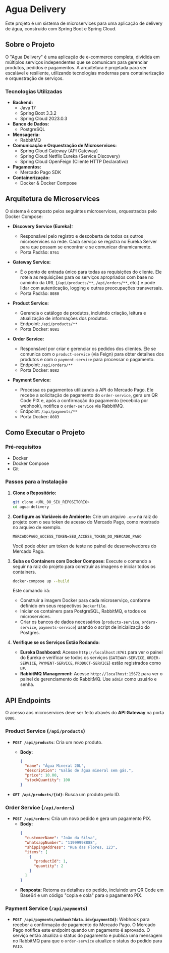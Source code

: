 # Agua Delivery

Este projeto é um sistema de microservices para uma aplicação de delivery de água, construído com Spring Boot e Spring Cloud.

## Sobre o Projeto

O "Agua Delivery" é uma aplicação de e-commerce completa, dividida em múltiplos serviços independentes que se comunicam para gerenciar produtos, pedidos e pagamentos. A arquitetura é projetada para ser escalável e resiliente, utilizando tecnologias modernas para containerização e orquestração de serviços.

### Tecnologias Utilizadas

* **Backend:**
    * Java 17
    * Spring Boot 3.3.2
    * Spring Cloud 2023.0.3
* **Banco de Dados:**
    * PostgreSQL
* **Mensageria:**
    * RabbitMQ
* **Comunicação e Orquestração de Microservices:**
    * Spring Cloud Gateway (API Gateway)
    * Spring Cloud Netflix Eureka (Service Discovery)
    * Spring Cloud OpenFeign (Cliente HTTP Declarativo)
* **Pagamentos:**
    * Mercado Pago SDK
* **Containerização:**
    * Docker & Docker Compose

## Arquitetura de Microservices

O sistema é composto pelos seguintes microservices, orquestrados pelo Docker Compose:

* **Discovery Service (Eureka):**
    * Responsável pelo registro e descoberta de todos os outros microservices na rede. Cada serviço se registra no Eureka Server para que possam se encontrar e se comunicar dinamicamente.
    * Porta Padrão: `8761`

* **Gateway Service:**
    * É o ponto de entrada único para todas as requisições do cliente. Ele roteia as requisições para os serviços apropriados com base no caminho da URL (`/api/products/**`, `/api/orders/**`, etc.) e pode lidar com autenticação, logging e outras preocupações transversais.
    * Porta Padrão: `8080`

* **Product Service:**
    * Gerencia o catálogo de produtos, incluindo criação, leitura e atualização de informações dos produtos.
    * Endpoint: `/api/products/**`
    * Porta Docker: `8081`

* **Order Service:**
    * Responsável por criar e gerenciar os pedidos dos clientes. Ele se comunica com o `product-service` (via Feign) para obter detalhes dos produtos e com o `payment-service` para processar o pagamento.
    * Endpoint: `/api/orders/**`
    * Porta Docker: `8082`

* **Payment Service:**
    * Processa os pagamentos utilizando a API do Mercado Pago. Ele recebe a solicitação de pagamento do `order-service`, gera um QR Code PIX e, após a confirmação do pagamento (recebida por webhook), notifica o `order-service` via RabbitMQ.
    * Endpoint: `/api/payments/**`
    * Porta Docker: `8083`

## Como Executar o Projeto

### Pré-requisitos

* Docker
* Docker Compose
* Git

### Passos para a Instalação

1.  **Clone o Repositório:**
    ```bash
    git clone <URL_DO_SEU_REPOSITORIO>
    cd agua-delivery
    ```

2.  **Configure as Variáveis de Ambiente:**
    Crie um arquivo `.env` na raiz do projeto com o seu token de acesso do Mercado Pago, como mostrado no arquivo de exemplo.
    ```env
    MERCADOPAGO_ACCESS_TOKEN=SEU_ACCESS_TOKEN_DO_MERCADO_PAGO
    ```
    Você pode obter um token de teste no painel de desenvolvedores do Mercado Pago.

3.  **Suba os Containers com Docker Compose:**
    Execute o comando a seguir na raiz do projeto para construir as imagens e iniciar todos os containers.
    ```bash
    docker-compose up --build
    ```
    Este comando irá:
    * Construir a imagem Docker para cada microserviço, conforme definido em seus respectivos `Dockerfile`.
    * Iniciar os containers para PostgreSQL, RabbitMQ, e todos os microservices.
    * Criar os bancos de dados necessários (`products-service`, `orders-service`, `payments-service`) usando o script de inicialização do Postgres.

4.  **Verifique se os Serviços Estão Rodando:**
    * **Eureka Dashboard:** Acesse `http://localhost:8761` para ver o painel do Eureka e verificar se todos os serviços (`GATEWAY-SERVICE`, `ORDER-SERVICE`, `PAYMENT-SERVICE`, `PRODUCT-SERVICE`) estão registrados como `UP`.
    * **RabbitMQ Management:** Acesse `http://localhost:15672` para ver o painel de gerenciamento do RabbitMQ. Use `admin` como usuário e senha.

## API Endpoints

O acesso aos microservices deve ser feito através do **API Gateway** na porta `8080`.

### Product Service (`/api/products`)

* **`POST /api/products`**: Cria um novo produto.
    * **Body:**
        ```json
        {
          "name": "Água Mineral 20L",
          "description": "Galão de água mineral sem gás.",
          "price": 10.00,
          "stockQuantity": 100
        }
        ```

* **`GET /api/products/{id}`**: Busca um produto pelo ID.

### Order Service (`/api/orders`)

* **`POST /api/orders`**: Cria um novo pedido e gera um pagamento PIX.
    * **Body:**
        ```json
        {
          "customerName": "João da Silva",
          "whatsappNumber": "11999998888",
          "shippingAddress": "Rua das Flores, 123",
          "items": [
            {
              "productId": 1,
              "quantity": 2
            }
          ]
        }
        ```
    * **Resposta:**
        Retorna os detalhes do pedido, incluindo um QR Code em Base64 e um código "copia e cola" para o pagamento PIX.

### Payment Service (`/api/payments`)

* **`POST /api/payments/webhook?data.id={paymentId}`**: Webhook para receber a confirmação de pagamento do Mercado Pago. O Mercado Pago notifica este endpoint quando um pagamento é aprovado. O serviço então atualiza o status do pagamento e publica uma mensagem no RabbitMQ para que o `order-service` atualize o status do pedido para `PAID`.
